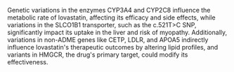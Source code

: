 Genetic variations in the enzymes CYP3A4 and CYP2C8 influence the metabolic rate of lovastatin, affecting its efficacy and side effects, while variations in the SLCO1B1 transporter, such as the c.521T>C SNP, significantly impact its uptake in the liver and risk of myopathy. Additionally, variations in non-ADME genes like CETP, LDLR, and APOA5 indirectly influence lovastatin's therapeutic outcomes by altering lipid profiles, and variants in HMGCR, the drug's primary target, could modify its effectiveness.